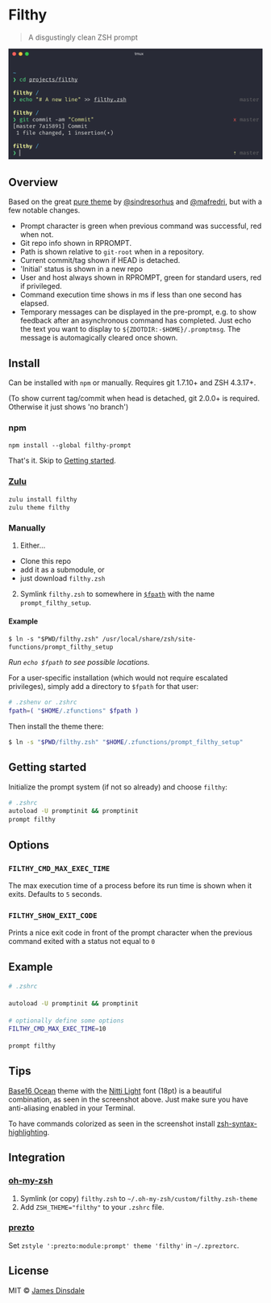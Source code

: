 # Filthy

> A disgustingly clean ZSH prompt

![](screenshots/title.png)


## Overview

Based on the great [pure theme](http://github.com/sindresorhus/pure) by [@sindresorhus](http://github.com/sindresorhus) and [@mafredri](https://github.com/mafredri), but with a few notable changes.

* Prompt character is green when previous command was successful, red when not.
* Git repo info shown in RPROMPT.
* Path is shown relative to `git-root` when in a repository.
* Current commit/tag shown if HEAD is detached.
* 'Initial' status is shown in a new repo
* User and host always shown in RPROMPT, green for standard users, red if privileged.
* Command execution time shows in ms if less than one second has elapsed.
* Temporary messages can be displayed in the pre-prompt, e.g. to show feedback after an asynchronous command has completed. Just echo the text you want to display to `${ZDOTDIR:-$HOME}/.promptmsg`. The message is automagically cleared once shown.

## Install

Can be installed with `npm` or manually. Requires git 1.7.10+ and ZSH 4.3.17+.

(To show current tag/commit when head is detached, git 2.0.0+ is required. Otherwise it just shows 'no branch')

### npm

```
npm install --global filthy-prompt
```

That's it. Skip to [Getting started](#getting-started).

### [Zulu](http://github.com/zulu-zsh/zulu)

```
zulu install filthy
zulu theme filthy
```

### Manually

1. Either…
  - Clone this repo
  - add it as a submodule, or
  - just download `filthy.zsh`

2. Symlink `filthy.zsh` to somewhere in [`$fpath`](http://www.refining-linux.org/archives/46/ZSH-Gem-12-Autoloading-functions/) with the name `prompt_filthy_setup`.

#### Example

```
$ ln -s "$PWD/filthy.zsh" /usr/local/share/zsh/site-functions/prompt_filthy_setup
```
*Run `echo $fpath` to see possible locations.*

For a user-specific installation (which would not require escalated privileges), simply add a directory to `$fpath` for that user:

```sh
# .zshenv or .zshrc
fpath=( "$HOME/.zfunctions" $fpath )
```

Then install the theme there:

```sh
$ ln -s "$PWD/filthy.zsh" "$HOME/.zfunctions/prompt_filthy_setup"
```

## Getting started

Initialize the prompt system (if not so already) and choose `filthy`:

```sh
# .zshrc
autoload -U promptinit && promptinit
prompt filthy
```


## Options

### `FILTHY_CMD_MAX_EXEC_TIME`

The max execution time of a process before its run time is shown when it exits. Defaults to `5` seconds.

### `FILTHY_SHOW_EXIT_CODE`

Prints a nice exit code in front of the prompt character when the previous
command exited with a status not equal to `0`

## Example

```sh
# .zshrc

autoload -U promptinit && promptinit

# optionally define some options
FILTHY_CMD_MAX_EXEC_TIME=10

prompt filthy
```


## Tips

[Base16 Ocean](http://chriskempson.github.io/base16/#ocean) theme with the [Nitti Light](https://www.boldmonday.com/typeface/nitti/) font (18pt) is a beautiful combination, as seen in the screenshot above. Just make sure you have anti-aliasing enabled in your Terminal.

To have commands colorized as seen in the screenshot install [zsh-syntax-highlighting](https://github.com/zsh-users/zsh-syntax-highlighting).


## Integration

### [oh-my-zsh](https://github.com/robbyrussell/oh-my-zsh)

1. Symlink (or copy) `filthy.zsh` to `~/.oh-my-zsh/custom/filthy.zsh-theme`
2. Add `ZSH_THEME="filthy"` to your `.zshrc` file.

### [prezto](https://github.com/sorin-ionescu/prezto)

Set `zstyle ':prezto:module:prompt' theme 'filthy'` in `~/.zpreztorc`.

## License

MIT © [James Dinsdale](https://molovo.co)
